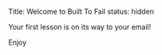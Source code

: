Title: Welcome to Built To Fail
status: hidden

Your first lesson is on its way to your email!

Enjoy
  